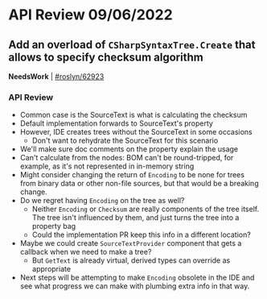 # API Review 09/06/2022

## Add an overload of `CSharpSyntaxTree.Create` that allows to specify checksum algorithm

**NeedsWork** | [#roslyn/62923](https://github.com/dotnet/roslyn/issues/62923#issuecomment-1238739811)

### API Review

- Common case is the SourceText is what is calculating the checksum
- Default implementation forwards to SourceText's property
- However, IDE creates trees without the SourceText in some occasions
  - Don't want to rehydrate the SourceText for this scenario
- We'll make sure doc comments on the property explain the usage
- Can't calculate from the nodes: BOM can't be round-tripped, for example, as it's not represented in in-memory string
- Might consider changing the return of `Encoding` to be none for trees from binary data or other non-file sources, but that would be a breaking change.
- Do we regret having `Encoding` on the tree as well?
  - Neither `Encoding` or `Checksum` are really components of the tree itself. The tree isn't influenced by them, and just turns the tree into a property bag
  - Could the implementation PR keep this info in a different location?
- Maybe we could create `SourceTextProvider` component that gets a callback when we need to make a tree?
  - But `GetText` is already virtual, derived types can override as appropriate
- Next steps will be attempting to make `Encoding` obsolete in the IDE and see what progress we can make with plumbing extra info in that way.
